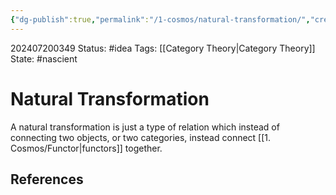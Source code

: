 ```yaml
---
{"dg-publish":true,"permalink":"/1-cosmos/natural-transformation/","created":"2025-01-22T11:17:14.204-05:00","updated":"2024-07-20T03:49:31.743-04:00"}
---
```


202407200349
Status: #idea
Tags: [[Category Theory\|Category Theory]]
State: #nascient
# Natural Transformation

A natural transformation is just a type of relation which instead of connecting two objects, or two categories, instead connect [[1. Cosmos/Functor\|functors]] together.

## References
